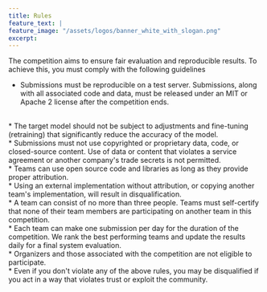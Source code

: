 ```yaml
---
title: Rules
feature_text: |
feature_image: "/assets/logos/banner_white_with_slogan.png"
excerpt:
---
```


The competition aims to ensure fair evaluation and reproducible results. To achieve this, you must comply with the following guidelines  

* Submissions must be reproducible on a test server. Submissions, along with all associated code and data, must be released under an MIT or Apache 2 license after the competition ends.  
<br>
* The target model should not be subject to adjustments and fine-tuning (retraining) that significantly reduce the accuracy of the model.  
<br>
* Submissions must not use copyrighted or proprietary data, code, or closed-source content. Use of data or content that violates a service agreement or another company's trade secrets is not permitted.  
<br>
* Teams can use open source code and libraries as long as they provide proper attribution.  
<br>
* Using an external implementation without attribution, or copying another team's implementation, will result in disqualification.  
<br>
* A team can consist of no more than three people. Teams must self-certify that none of their team members are participating on another team in this competition.  
<br>
* Each team can make one submission per day for the duration of the competition. We rank the best performing teams and update the results daily for a final system evaluation.  
<br>
* Organizers and those associated with the competition are not eligible to participate.  
<br>
* Even if you don't violate any of the above rules, you may be disqualified if you act in a way that violates trust or exploit the community.  
<br>
